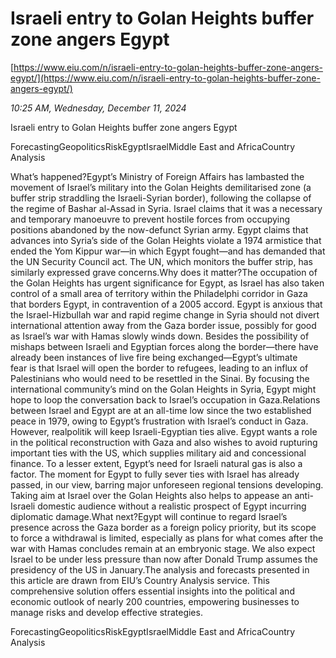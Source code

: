 # Israeli entry to Golan Heights buffer zone angers Egypt

[https://www.eiu.com/n/israeli-entry-to-golan-heights-buffer-zone-angers-egypt/](https://www.eiu.com/n/israeli-entry-to-golan-heights-buffer-zone-angers-egypt/)

*10:25 AM, Wednesday, December 11, 2024*

Israeli entry to Golan Heights buffer zone angers Egypt

ForecastingGeopoliticsRiskEgyptIsraelMiddle East and AfricaCountry Analysis

What’s happened?Egypt’s Ministry of Foreign Affairs has lambasted the movement of Israel’s military into the Golan Heights demilitarised zone (a buffer strip straddling the Israeli-Syrian border), following the collapse of the regime of Bashar al-Assad in Syria. Israel claims that it was a necessary and temporary manoeuvre to prevent hostile forces from occupying positions abandoned by the now-defunct Syrian army. Egypt claims that advances into Syria’s side of the Golan Heights violate a 1974 armistice that ended the Yom Kippur war—in which Egypt fought—and has demanded that the UN Security Council act. The UN, which monitors the buffer strip, has similarly expressed grave concerns.Why does it matter?The occupation of the Golan Heights has urgent significance for Egypt, as Israel has also taken control of a small area of territory within the Philadelphi corridor in Gaza that borders Egypt, in contravention of a 2005 accord. Egypt is anxious that the Israel-Hizbullah war and rapid regime change in Syria should not divert international attention away from the Gaza border issue, possibly for good as Israel’s war with Hamas slowly winds down. Besides the possibility of mishaps between Israeli and Egyptian forces along the border—there have already been instances of live fire being exchanged—Egypt’s ultimate fear is that Israel will open the border to refugees, leading to an influx of Palestinians who would need to be resettled in the Sinai. By focusing the international community’s mind on the Golan Heights in Syria, Egypt might hope to loop the conversation back to Israel’s occupation in Gaza.Relations between Israel and Egypt are at an all-time low since the two established peace in 1979, owing to Egypt’s frustration with Israel’s conduct in Gaza. However, realpolitik will keep Israeli-Egyptian ties alive. Egypt wants a role in the political reconstruction with Gaza and also wishes to avoid rupturing important ties with the US, which supplies military aid and concessional finance. To a lesser extent, Egypt’s need for Israeli natural gas is also a factor. The moment for Egypt to fully sever ties with Israel has already passed, in our view, barring major unforeseen regional tensions developing. Taking aim at Israel over the Golan Heights also helps to appease an anti-Israeli domestic audience without a realistic prospect of Egypt incurring diplomatic damage.What next?Egypt will continue to regard Israel’s presence across the Gaza border as a foreign policy priority, but its scope to force a withdrawal is limited, especially as plans for what comes after the war with Hamas concludes remain at an embryonic stage. We also expect Israel to be under less pressure than now after Donald Trump assumes the presidency of the US in January.The analysis and forecasts presented in this article are drawn from EIU’s Country Analysis service. This comprehensive solution offers essential insights into the political and economic outlook of nearly 200 countries, empowering businesses to manage risks and develop effective strategies.

ForecastingGeopoliticsRiskEgyptIsraelMiddle East and AfricaCountry Analysis

